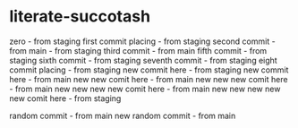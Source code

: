 # literate-succotash

zero - from staging
first commit placing - from staging
second commit - from main - from staging
third commit - from main
fifth commit - from staging
sixth commit - from staging
seventh commit - from staging
eight commit placing - from staging
new commit here - from staging
new commit here - from main
new new comit here - from main
new new new comit here - from main
new new new new comit here - from main
new new new new new comit here - from staging


random commit - from main
new random commit - from main